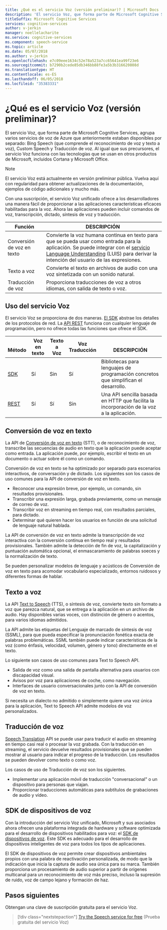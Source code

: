 ```yaml
---
title: ¿Qué es el servicio Voz (versión preliminar)? | Microsoft Docs
description: 'El servicio Voz, que forma parte de Microsoft Cognitive Services, agrupa varios servicios de voz de Azure que anteriormente estaban disponibles por separado: Bing Speech (que comprende el reconocimiento de voz y texto a voz), Custom Speech y Traducción de voz.'
titleSuffix: Microsoft Cognitive Services
services: cognitive-services
author: v-jerkin
manager: noellelacharite
ms.service: cognitive-services
ms.component: speech-service
ms.topic: article
ms.date: 05/07/2018
ms.author: v-jerkin
ms.openlocfilehash: e7c09eee1634c52e78a523a7cc65641ea99f23e6
ms.sourcegitcommit: b7290b2cede85db346bb88fe3a5b3b316620808d
ms.translationtype: HT
ms.contentlocale: es-ES
ms.lasthandoff: 06/05/2018
ms.locfileid: "35383331"
---
```

# <a name="what-is-the-speech-service-preview"></a>¿Qué es el servicio Voz (versión preliminar)?

El servicio Voz, que forma parte de Microsoft Cognitive Services, agrupa varios servicios de voz de Azure que anteriormente estaban disponibles por separado: Bing Speech (que comprende el reconocimiento de voz y texto a voz), Custom Speech y Traducción de voz. Al igual que sus precursores, el servicio Voz funciona con las tecnologías que se usan en otros productos de Microsoft, incluidos Cortana y Microsoft Office.

> [!NOTE]
> El servicio Voz está actualmente en versión preliminar pública. Vuelva aquí con regularidad para obtener actualizaciones de la documentación, ejemplos de código adicionales y mucho más.

Con una suscripción, el servicio Voz unificado ofrece a los desarrolladores una manera fácil de proporcionar a las aplicaciones características eficaces habilitadas para la voz. Ahora las aplicaciones pueden incluir comandos de voz, transcripción, dictado, síntesis de voz y traducción.

|Función|DESCRIPCIÓN|
|-|-|
|Conversión de voz en texto|Convierte la voz humana continua en texto para que se pueda usar como entrada para la aplicación. Se puede integrar con el [servicio Language Understanding](https://docs.microsoft.com/azure/cognitive-services/luis/) (LUIS) para derivar la intención del usuario de las expresiones.|
|Texto a voz|Convierte el texto en archivos de audio con una voz sintetizada con un sonido natural.|
|Traducción&nbsp; de voz|Proporciona traducciones de voz a otros idiomas, con salida de texto o voz.|

## <a name="using-the-speech-service"></a>Uso del servicio Voz

El servicio Voz se proporciona de dos maneras. [El SDK](speech-sdk.md) abstrae los detalles de los protocolos de red. La [API REST](rest-apis.md) funciona con cualquier lenguaje de programación, pero no ofrece todas las funciones que ofrece el SDK.

|<br>Método|Voz<br>en texto|Texto a<br>Voz|Voz<br>Traducción|<br>DESCRIPCIÓN|
|-|-|-|-|-|
|[SDK](speech-sdk.md)|Sí|Sin |Sí|Bibliotecas para lenguajes de programación concretos que simplifican el desarrollo.|
|[REST](rest-apis.md)|Sí|Sí|Sin |Una API sencilla basada en HTTP que facilita la incorporación de la voz a la aplicación.|

## <a name="speech-to-text"></a>Conversión de voz en texto

La API de [Conversión de voz en texto](speech-to-text.md) (STT), o de reconocimiento de voz, transcribe las secuencias de audio en texto que la aplicación puede aceptar como entrada. La aplicación puede, por ejemplo, escribir el texto en un documento o actuar sobre él como un comando.

Conversión de voz en texto se ha optimizado por separado para escenarios interactivos, de conversación y de dictado. Los siguientes son los casos de uso comunes para la API de conversión de voz en texto. 

* Reconocer una expresión breve, por ejemplo, un comando, sin resultados provisionales.
* Transcribir una expresión larga, grabada previamente, como un mensaje de correo de voz.
* Transcribir voz en streaming en tiempo real, con resultados parciales, para dictado.
* Determinar qué quieren hacer los usuarios en función de una solicitud de lenguaje natural hablada.

La API de conversión de voz en texto admite la transcripción de voz interactiva con la conversión continua en tiempo real y resultados provisionales. También admite la detección de fin de voz, la capitalización y puntuación automática opcional, el enmascaramiento de palabras soeces y la normalización de texto.

Se pueden personalizar modelos de lenguaje y acústicos de Conversión de voz en texto para acomodar vocabulario especializado, entornos ruidosos y diferentes formas de hablar.

## <a name="text-to-speech"></a>Texto a voz

La API [Text to Speech](text-to-speech.md) (TTS), o síntesis de voz, convierte texto sin formato a voz que parezca natural, que se entrega a la aplicación en un archivo de audio. Hay disponibles varias voces, con distinción de género o acentos, para varios idiomas admitidos.

La API admite las etiquetas del Lenguaje de marcado de síntesis de voz (SSML), para que pueda especificar la pronunciación fonética exacta de palabras problemáticas. SSML también puede indicar características de la voz (como énfasis, velocidad, volumen, género y tono) directamente en el texto.

Lo siguiente son casos de uso comunes para Text to Speech API.

* Salida de voz como una salida de pantalla alternativa para usuarios con discapacidad visual.
* Avisos por voz para aplicaciones de coche, como navegación.
* Interfaces de usuario conversacionales junto con la API de conversión de voz en texto.

Si necesita un dialecto no admitido o simplemente quiere una voz única para la aplicación, Text to Speech API admite modelos de voz personalizados.

## <a name="speech-translation"></a>Traducción de voz

[Speech Translation](speech-translation.md) API se puede usar para traducir el audio en streaming en tiempo casi real o procesar la voz grabada. Con la traducción en streaming, el servicio devuelve resultados provisionales que se pueden mostrar al usuario para indicar el progreso de la traducción. Los resultados se pueden devolver como texto o como voz.

Los casos de uso de Traducción de voz son los siguientes.

* Implementar una aplicación móvil de traducción "conversacional" o un dispositivo para personas que viajan. 
* Proporcionar traducciones automáticas para subtítulos de grabaciones de audio y vídeo.

## <a name="speech-devices-sdk"></a>SDK de dispositivos de voz

Con la introducción del servicio Voz unificado, Microsoft y sus asociados ahora ofrecen una plataforma integrada de hardware y software optimizada para el desarrollo de dispositivos habilitados para voz: el [SDK de dispositivos de voz](speech-devices-sdk.md). Este SDK es adecuado para el desarrollo de dispositivos inteligentes de voz para todos los tipos de aplicaciones.

El SDK de dispositivos de voz permite crear dispositivos ambientales propios con una palabra de reactivación personalizada, de modo que la indicación que inicia la captura de audio sea única para su marca. También proporciona un procesamiento de audio superior a partir de orígenes multicanal para un reconocimiento de voz más preciso, incluso la supresión de ruido, voz de campo lejano y formación de haz.

## <a name="next-steps"></a>Pasos siguientes

Obtengan una clave de suscripción gratuita para el servicio Voz.

> [!div class="nextstepaction"]
> [Try the Speech service for free](get-started.md) (Prueba gratuita del servicio Voz)
